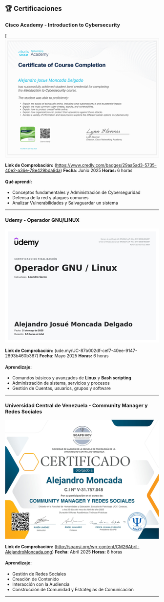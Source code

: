 ## 🏆 Certificaciones

### **Cisco Academy - Introduction to Cybersecurity**
[![Intro to Cybersecurity](Cybersecurity_Cisco.jpg)  


**Link de Comprobación:**  (https://www.credly.com/badges/29aa5ad3-5735-40e2-a36e-78e429bda9da)
**Fecha**: Junio 2025
**Horas:**  6 horas  
#### Qué aprendí:
  
-  Conceptos fundamentales y Administración de Cyberseguridad
-  Defensa de la red y ataques comunes
-  Analizar Vulnerabilidades y Salvaguardar un sistema

---

### **Udemy - Operador GNU/LINUX**
![Linux](linux.jpg)  


**Link de Comprobación:**  (ude.my/UC-87b002df-cef7-40ee-9147-2893b460b387)
**Fecha**: Mayo 2025
**Horas:**  6 horas
  
#### Aprendizaje:
  
-  Comandos básicos y avanzados de **Linux** y **Bash scripting**
-  Administración de sistema, servicios y procesos 
-  Gestión de Cuentas, usuarios, grupos y software 

---

### **Universidad Central de Venezuela - Community Manager y Redes Sociales**
![Manager](./Manager.jpg)  


**Link de Comprobación:**  (http://soapsi.org/wp-content/CM26Abril-AlejandroMoncada.png)
**Fecha**: Abril 2025
**Horas:**  8 horas
  
#### Aprendizaje:
  
-  Gestión de Redes Sociales
-  Creación de Contenido
-  Interacción con la Audiencia
-  Construcción de Comunidad y Estrategias de Comunicación
---
